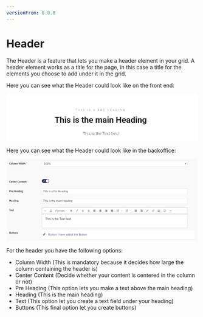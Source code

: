 ```yaml
---
versionFrom: 8.0.0
---
```


# Header

The Header is a feature that lets you make a header element in your grid. A header element works as a title for the page, in this case a title for the elements you choose to add under it in the grid.

Here you can see what the Header could look like on the front end:

![Quote image](images/Header-Frontend.png)

Here you can see what the Header could look like in the backoffice:

![Price List](images/Header-Backoffice.png)

For the header you have the following options:

- Column Width (This is mandatory because it decides how large the column containing the header is)
- Center Content (Decide whether your content is centered in the column or not)
- Pre Heading (This option lets you make a text above the main heading)
- Heading (This is the main heading)
- Text (This option let you create a text field under your heading)
- Buttons (This final option let you create buttons)
